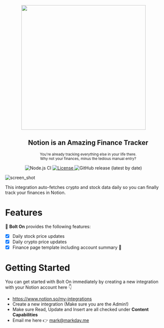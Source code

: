 <div align="center" >
    <img align="center" width="400" src="https://user-images.githubusercontent.com/30710565/191823101-ba2f21e4-db57-403b-b503-35815606c65d.png">
    <div style="margin-left:30px">
        <h2 > <b>Notion&nbsp</b>is an Amazing<b>&nbspFinance Tracker</b><br></h3>
        <sub>
            You're already tracking everything else in your life there.<br>
            Why not your finances, minus the tedious manual entry?
        </sub>
    </div>
</div>

<p align="center">
  <img src="https://github.com/amplication/amplication/workflows/Node.js%20CI/badge.svg" alt="Node.js CI">
  <a href="https://opensource.org/licenses/Apache-2.0">
    <img src="https://img.shields.io/badge/License-Apache%202.0-blue.svg" alt="License">
  </a>
  <img alt="GitHub release (latest by date)" src="https://img.shields.io/github/v/release/maaarkDay/notion?color=purple"/>
</p>

![screen_shot](https://user-images.githubusercontent.com/30710565/191823402-3020ce4a-6d3e-4f3a-b2ec-796702698c4e.png)

This integration auto-fetches crypto and stock data daily so you can finally track your finances in Notion.

# Features

🔩 **Bolt On** provides the following features:
- [x] Daily stock price updates
- [x] Daily crypto price updates
- [x] Finance page template including account summary :tada:

# Getting Started

You can get started with Bolt On immediately by creating a new integration with your Notion account here 👇
- https://www.notion.so/my-integrations
- Create a new integration (Make sure you are the Admin!)
- Make sure Read, Update and Insert are all checked under **Content Capabilities**
- Email me here 👉 mark@markday.me
